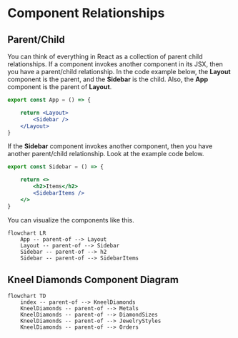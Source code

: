 # Component Relationships

## Parent/Child

You can think of everything in React as a collection of parent child relationships. If a component invokes another component in its JSX, then you have a parent/child relationship. In the code example below, the **Layout** component is the parent, and the **Sidebar** is the child. Also, the **App** component is the parent of **Layout**.

```jsx
export const App = () => {

    return <Layout>
        <Sidebar />
    </Layout>
}
```

If the **Sidebar** component invokes another component, then you have another parent/child relationship. Look at the example code below.

```jsx
export const Sidebar = () => {

    return <>
        <h2>Items</h2>
        <SidebarItems />
    </>
}
```

You can visualize the components like this.

```mermaid
flowchart LR
    App -- parent-of --> Layout
    Layout -- parent-of --> Sidebar
    Sidebar -- parent-of --> h2
    Sidebar -- parent-of --> SidebarItems
```



## Kneel Diamonds Component Diagram

```mermaid
flowchart TD
    index -- parent-of --> KneelDiamonds
    KneelDiamonds -- parent-of --> Metals
    KneelDiamonds -- parent-of --> DiamondSizes
    KneelDiamonds -- parent-of --> JewelryStyles
    KneelDiamonds -- parent-of --> Orders
```